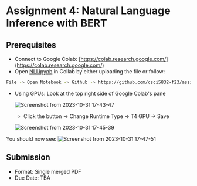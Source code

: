 # Assignment 4: Natural Language Inference with BERT
## Prerequisites

 - Connect to Google Colab: [https://colab.research.google.com/](https://colab.research.google.com/)
 - Open [NLI.ipynb](NLI.ipynb) in Collab by either uploading the file or follow:

```sh
File -> Open Notebook -> Github -> https://github.com/csci5832-f23/assignment_4 -> csci5832-f23/assignment_4 -> NLI.ipynb
```
 - Using GPUs: Look at the top right side of Google Colab's pane

   ![Screenshot from 2023-10-31 17-43-47](https://github.com/csci5832-f23/assignment_4/assets/10776106/6c3f5a97-0a5c-47bd-8f23-e1eebdf1e570)

    - Click the button -> Change Runtime Type -> T4 GPU -> Save

   ![Screenshot from 2023-10-31 17-45-39](https://github.com/csci5832-f23/assignment_4/assets/10776106/cc026b0b-17d3-48a9-96b2-77567a132a05)

You should now see: ![Screenshot from 2023-10-31 17-47-51](https://github.com/csci5832-f23/assignment_4/assets/10776106/25f8a0c0-53fa-4a03-965a-0079dc65899e)

     
## Submission

   - Format: Single merged PDF
   - Due Date: TBA
